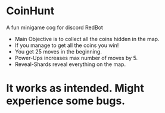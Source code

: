 # CoinHunt
A fun minigame cog for discord RedBot

* Main Objective is to collect all the coins hidden in the map.
* If you manage to get all the coins you win!
* You get 25 moves in the beginning.
* Power-Ups increases max number of moves by 5.
* Reveal-Shards reveal everything on the map.

# It works as intended. Might experience some bugs.
